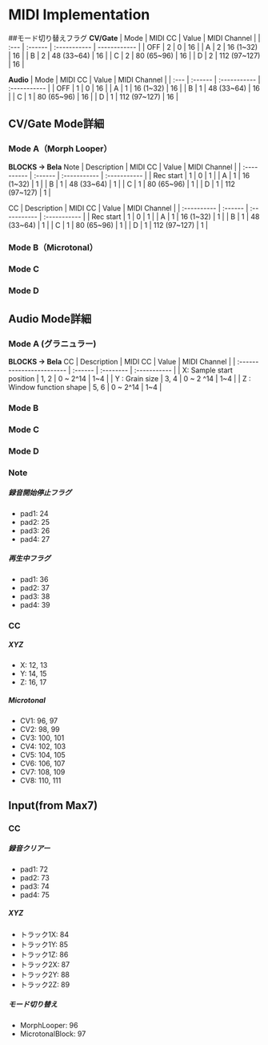 # MIDI Implementation
##モード切り替えフラグ
**CV/Gate**
| Mode | MIDI CC | Value        | MIDI Channel |
| :--- | :------ | :----------- | ------------ |
| OFF  | 2       | 0            | 16           |
| A    | 2       | 16 (1~32)    | 16           |
| B    | 2       | 48 (33~64)   | 16           |
| C    | 2       | 80 (65~96)   | 16           |
| D    | 2       | 112 (97~127) | 16           |

**Audio**
| Mode | MIDI CC | Value        | MIDI Channel |
| :--- | :------ | :----------- | :----------- |
| OFF  | 1       | 0            | 16           |
| A    | 1       | 16 (1~32)    | 16           |
| B    | 1       | 48 (33~64)   | 16           |
| C    | 1       | 80 (65~96)   | 16           |
| D    | 1       | 112 (97~127) | 16           |


## CV/Gate Mode詳細
### Mode A（Morph Looper）
**BLOCKS → Bela**
Note
| Description | MIDI CC | Value        | MIDI Channel |
| :---------- | :------ | :----------- | :----------- |
| Rec start   | 1       | 0            | 1            |
| A           | 1       | 16 (1~32)    | 1            |
| B           | 1       | 48 (33~64)   | 1            |
| C           | 1       | 80 (65~96)   | 1            |
| D           | 1       | 112 (97~127) | 1            |

CC
| Description | MIDI CC | Value        | MIDI Channel |
| :---------- | :------ | :----------- | :----------- |
| Rec start   | 1       | 0            | 1            |
| A           | 1       | 16 (1~32)    | 1            |
| B           | 1       | 48 (33~64)   | 1            |
| C           | 1       | 80 (65~96)   | 1            |
| D           | 1       | 112 (97~127) | 1            |
### Mode B（Microtonal）

### Mode C
### Mode D

## Audio Mode詳細
### Mode A (グラニュラー)
**BLOCKS → Bela**
CC
| Description               | MIDI CC | Value     | MIDI Channel |
| :------------------------ | :------ | :-------- | :----------- |
| X: Sample start position  | 1, 2    | 0 ~ 2^14  | 1~4          |
| Y : Grain size            | 3, 4    | 0 ~ 2 ^14 | 1~4          |
| Z : Window function shape | 5, 6    | 0 ~ 2^14  | 1~4          |

### Mode B
### Mode C
### Mode D


### Note
##### 録音開始停止フラグ
- pad1: 24
- pad2: 25
- pad3: 26
- pad4: 27
##### 再生中フラグ
- pad1: 36
- pad2: 37
- pad3: 38
- pad4: 39

### CC
##### XYZ
- X: 12, 13
- Y: 14, 15
- Z: 16, 17
##### Microtonal
- CV1: 96, 97
- CV2: 98, 99
- CV3: 100,  101
- CV4: 102, 103
- CV5: 104, 105
- CV6: 106, 107
- CV7: 108, 109
- CV8: 110, 111

## Input(from Max7)
### CC
##### 録音クリアー
- pad1: 72
- pad2: 73
- pad3: 74
- pad4: 75
##### XYZ
- トラック1X: 84
- トラック1Y: 85
- トラック1Z: 86
- トラック2X: 87
- トラック2Y: 88
- トラック2Z: 89
##### モード切り替え
- MorphLooper: 96
- MicrotonalBlock: 97